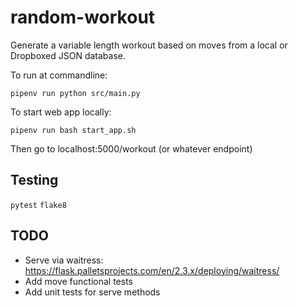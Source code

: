 # random-workout
Generate a variable length workout based on moves from a local or Dropboxed JSON database.

To run at commandline:

`pipenv run python src/main.py`

To start web app locally:

`pipenv run bash start_app.sh`

Then go to localhost:5000/workout (or whatever endpoint)

## Testing
`pytest`
`flake8`


## TODO
- Serve via waitress: https://flask.palletsprojects.com/en/2.3.x/deploying/waitress/
- Add move functional tests
- Add unit tests for serve methods